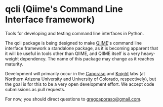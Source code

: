 qcli (Qiime's Command Line Interface framework)
===============================================

Tools for developing and testing command line interfaces in Python. 

The qcli package is being designed to make [QIIME](www.qiime.org)'s command line interface framework a standalone package, as it is becoming apparent that it will be useful in tools other than QIIME, and QIIME itself is a very heavy-weight dependency. The name of this package may change as it reaches maturity.

Development will primarily occur in the [Caporaso](www.caporaso.us) and [Knight](https://knightlab.colorado.edu/) labs (at Northern Arizona University and University of Colorado, respectively), but the goal is for this to be a very open development effort. We accept code submissions as pull requests.

For now, you should direct questions to gregcaporaso@gmail.com.
